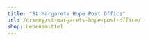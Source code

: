 ```yaml
---
title: "St Margarets Hope Post Office"
url: /orkney/st-margarets-hope-post-office/
shop: Lebensmittel
---
```

